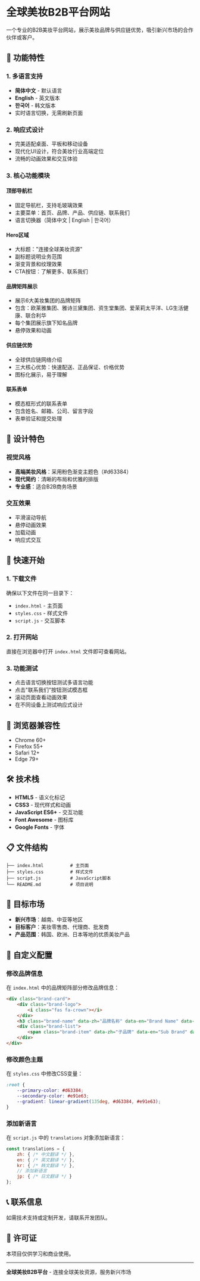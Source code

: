 # 全球美妆B2B平台网站

一个专业的B2B美妆平台网站，展示美妆品牌与供应链优势，吸引新兴市场的合作伙伴或客户。

## 🌟 功能特性

### 1. 多语言支持
- **简体中文** - 默认语言
- **English** - 英文版本
- **한국어** - 韩文版本
- 实时语言切换，无需刷新页面

### 2. 响应式设计
- 完美适配桌面、平板和移动设备
- 现代化UI设计，符合美妆行业高端定位
- 流畅的动画效果和交互体验

### 3. 核心功能模块

#### 顶部导航栏
- 固定导航栏，支持毛玻璃效果
- 主要菜单：首页、品牌、产品、供应链、联系我们
- 语言切换器（简体中文 | English | 한국어）

#### Hero区域
- 大标题："连接全球美妆资源"
- 副标题说明业务范围
- 渐变背景和纹理效果
- CTA按钮：了解更多、联系我们

#### 品牌矩阵展示
- 展示6大美妆集团的品牌矩阵
- 包含：欧莱雅集团、雅诗兰黛集团、资生堂集团、爱茉莉太平洋、LG生活健康、联合利华
- 每个集团展示旗下知名品牌
- 悬停效果和动画

#### 供应链优势
- 全球供应链网络介绍
- 三大核心优势：快速配送、正品保证、价格优势
- 图标化展示，易于理解

#### 联系表单
- 模态框形式的联系表单
- 包含姓名、邮箱、公司、留言字段
- 表单验证和提交处理

## 🎨 设计特色

### 视觉风格
- **高端美妆风格**：采用粉色渐变主题色（#d63384）
- **现代简约**：清晰的布局和优雅的排版
- **专业感**：适合B2B商务场景

### 交互效果
- 平滑滚动导航
- 悬停动画效果
- 加载动画
- 响应式交互

## 🚀 快速开始

### 1. 下载文件
确保以下文件在同一目录下：
- `index.html` - 主页面
- `styles.css` - 样式文件
- `script.js` - 交互脚本

### 2. 打开网站
直接在浏览器中打开 `index.html` 文件即可查看网站。

### 3. 功能测试
- 点击语言切换按钮测试多语言功能
- 点击"联系我们"按钮测试模态框
- 滚动页面查看动画效果
- 在不同设备上测试响应式设计

## 📱 浏览器兼容性

- Chrome 60+
- Firefox 55+
- Safari 12+
- Edge 79+

## 🛠️ 技术栈

- **HTML5** - 语义化标记
- **CSS3** - 现代样式和动画
- **JavaScript ES6+** - 交互功能
- **Font Awesome** - 图标库
- **Google Fonts** - 字体

## 📋 文件结构

```
├── index.html          # 主页面
├── styles.css          # 样式文件
├── script.js           # JavaScript脚本
└── README.md           # 项目说明
```

## 🎯 目标市场

- **新兴市场**：越南、中亚等地区
- **目标客户**：美妆零售商、代理商、批发商
- **产品范围**：韩国、欧洲、日本等地的优质美妆产品

## 🔧 自定义配置

### 修改品牌信息
在 `index.html` 中的品牌矩阵部分修改品牌信息：

```html
<div class="brand-card">
    <div class="brand-logo">
        <i class="fas fa-crown"></i>
    </div>
    <h3 class="brand-name" data-zh="品牌名称" data-en="Brand Name" data-kr="브랜드명">品牌名称</h3>
    <div class="brand-list">
        <span class="brand-item" data-zh="子品牌" data-en="Sub Brand" data-kr="서브브랜드">子品牌</span>
    </div>
</div>
```

### 修改颜色主题
在 `styles.css` 中修改CSS变量：

```css
:root {
    --primary-color: #d63384;
    --secondary-color: #e91e63;
    --gradient: linear-gradient(135deg, #d63384, #e91e63);
}
```

### 添加新语言
在 `script.js` 中的 `translations` 对象添加新语言：

```javascript
const translations = {
    zh: { /* 中文翻译 */ },
    en: { /* 英文翻译 */ },
    kr: { /* 韩文翻译 */ },
    // 添加新语言
    jp: { /* 日文翻译 */ }
};
```

## 📞 联系信息

如需技术支持或定制开发，请联系开发团队。

## 📄 许可证

本项目仅供学习和商业使用。

---

**全球美妆B2B平台** - 连接全球美妆资源，服务新兴市场
